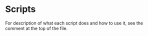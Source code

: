 # Scripts

For description of what each script does and how to use it, see the comment at the top of the file.